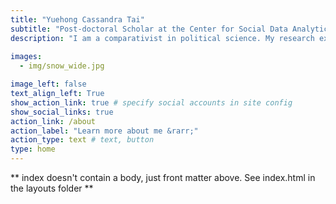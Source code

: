 ```yaml
---
title: "Yuehong Cassandra Tai"
subtitle: "Post-doctoral Scholar at the Center for Social Data Analytics, Penn State University"
description: "I am a comparativist in political science. My research examines public opinion and elite behavior in comparative contexts and within the United States, using thousands of national survey datasets, millions of social media posts, Bayesian and text analysis, and machine learning methods."
  
images:
  - img/snow_wide.jpg

image_left: false
text_align_left: True
show_action_link: true # specify social accounts in site config
show_social_links: true
action_link: /about
action_label: "Learn more about me &rarr;"
action_type: text # text, button
type: home
---
```


** index doesn't contain a body, just front matter above.
See index.html in the layouts folder **
